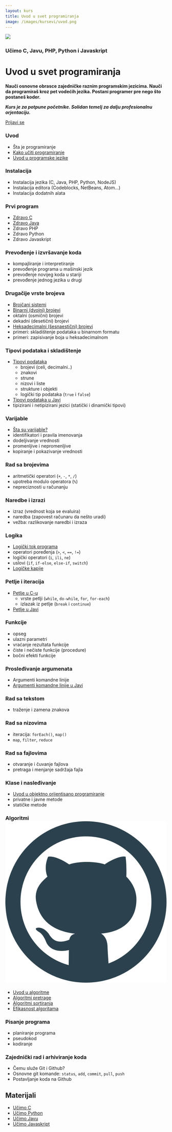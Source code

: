 ```yaml
---
layout: kurs
title: Uvod u svet programiranja
image: /images/kursevi/uvod.png
---
```


![]({{page.image}})

### Učimo C, Javu, PHP, Python i Javaskript
# Uvod u svet programiranja

**Nauči osnovne obrasce zajedničke raznim programskim jezicima. Nauči da programiraš kroz pet vodećih jezika. Postani programer pre nego što postaneš koder.**

***Kurs je za potpune početnike. Solidan temelj za dalju profesionalnu orjentaciju.***

<a href="/kursevi/prijava?kurs=10" class="btn float-right">Prijavi se</a>

### Uvod

- Šta je programiranje
- [Kako učiti programiranje](/programiranje-je-tesko)
- [Uvod u programske jezike](https://www.slideshare.net/DamjanPavlica/programski-jezici-73018599)

### Instalacija
- Instalacija jezika (C, Java, PHP, Python, NodeJS)
- Instalacija editora (Codeblocks, NetBeans, Atom...)
- Instalacija dodatnih alata

### Prvi program
- [Zdravo C](/zdravo-c)
- [Zdravo Java](/zdravo-java)
- Zdravo PHP
- Zdravo Python
- Zdravo Javaskript

### Prevođenje i izvršavanje koda
- kompajliranje i interpretiranje
- prevođenje programa u mašinski jezik
- prevođenje novijeg koda u stariji
- prevođenje jednog jezika u drugi

### Drugačije vrste brojeva

- [Brojčani sistemi](/brojcani-sistemi)
- [Binarni (dvojni) brojevi](/binarni-brojevi)
- oktalni (osmični) brojevi
- dekadni (desetični) brojevi
- [Heksadecimalni (šesnaestični) brojevi](/heksadecimalni-brojevi)
- primeri: skladištenje podataka u binarnom formatu
- primeri: zapisivanje boja u heksadecimalnom

### Tipovi podataka i skladištenje

- [Tipovi podataka](/tipovi-podataka)
  - brojevi (celi, decimalni..)
  - znakovi
  - strune
  - nizovi i liste
  - strukture i objekti
  - logički tip podataka (`true` i `false`)
- [Tipovi podataka u Javi](/java-tipovi-podataka)
- tipizirani i netipizirani jezici (statički i dinamički tipovi)

### Varijable
- [Šta su varijable?](/c-varijable)
- identifikatori i pravila imenovanja
- dodeljivanje vrednosti
- promenljive i nepromenljive
- kopiranje i pokazivanje vrednosti

### Rad sa brojevima
- aritmetički operatori (`+`, `-`, `*`, `/`)
- upotreba modulo operatora (`%`)
- nepreciznosti u računanju

### Naredbe i izrazi
- izraz (vrednost koja se evaluira)
- naredba (zapovest računaru da nešto uradi)
- vežba: razlikovanje naredbi i izraza

### Logika
- [Logički tok programa](/programska-logika)
- operatori poređenja (`>`, `<`, `==`, `!=`)
- logički operatori (`i`, `ili`, `ne`)
- uslovi (`if`, `if-else`, `else-if`, `switch`)
- [Logičke kapije](/logicke-kapije)

### Petlje i iteracija

- [Petlje u C-u](/c-petlje)
  - vrste petlji (`while`, `do-while`, `for`, `for-each`)
  - izlazak iz petlje (`break` i `continue`)
- [Petlje u Javi](/java-petlje)

### Funkcije
- opseg
- ulazni parametri
- vraćanje rezultata funkcije
- čiste i nečiste funkcije (procedure)
- bočni efekti funkcije

### Prosleđivanje argumenata

- Argumenti komandne linije
- [Argumenti komandne linije u Javi](/java-argumenti-komandne-linije)

### Rad sa tekstom
- traženje i zamena znakova

### Rad sa nizovima
- iteracija: `forEach()`, `map()`
- `map`, `filter`, `reduce`

### Rad sa fajlovima
- otvaranje i čuvanje fajlova
- pretraga i menjanje sadržaja fajla

### Klase i nasleđivanje
- [Uvod u objektno orijentisano programiranje](https://www.slideshare.net/DamjanPavlica/uvod-u-objektno-orijentisano-programiranje-i-c)
- privatne i javne metode
- statičke metode

### Algoritmi [<img src="/images/ui/ikonice/github.svg" class="ikonica-veca">](https://github.com/skolakoda/ucimo-agoritme)

- [Uvod u algoritme](/agoritmi-uvod)
- [Algoritmi pretrage](/agoritmi-pretrazivanja)
- [Algoritmi sortiranja](/agoritmi-sortiranja)
- [Efikasnost algoritama](/efikasnost-algoritama)

### Pisanje programa
- planiranje programa
- pseudokod
- kodiranje

### Zajednički rad i arhiviranje koda
- Čemu služe Git i Github?
- Osnovne git komande: `status`, `add`, `commit`, `pull`, `push`
- Postavljanje koda na Github

## Materijali

* [Učimo C](https://github.com/skolakoda/ucimo-c)
* [Učimo Python](https://github.com/skolakoda/ucimo-python)
* [Učimo Javu](https://github.com/skolakoda/ucimo-javu)
* [Učimo Javaskript](https://github.com/skolakoda/ucimo-javaskript)
